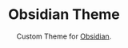 <h1 align="center">Obsidian Theme</h1>

<p align="center">
  Custom Theme for <a href="https://obsidian.md/">Obsidian</a>.
</p>

<p align="center">
  <a aria-label="License" href="https://github.com/timschneiderxyz/obsidian-theme/blob/main/LICENSE">
    <img alt="" src="https://img.shields.io/badge/license-mit-689d6a?style=for-the-badge&labelColor=000000">
  </a>
</p>
